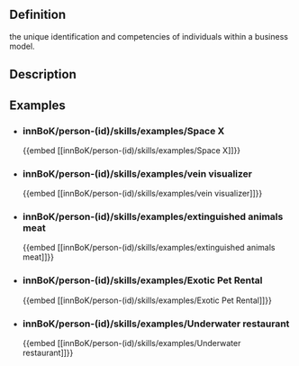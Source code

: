 
## Definition
the unique identification and competencies of individuals within a business model.
## Description
## Examples
- ### innBoK/person-(id)/skills/examples/Space X
	{{embed [[innBoK/person-(id)/skills/examples/Space X]]}}
- ### innBoK/person-(id)/skills/examples/vein visualizer
	{{embed [[innBoK/person-(id)/skills/examples/vein visualizer]]}}
- ### innBoK/person-(id)/skills/examples/extinguished animals meat
	{{embed [[innBoK/person-(id)/skills/examples/extinguished animals meat]]}}
- ### innBoK/person-(id)/skills/examples/Exotic Pet Rental
	{{embed [[innBoK/person-(id)/skills/examples/Exotic Pet Rental]]}}
- ### innBoK/person-(id)/skills/examples/Underwater restaurant
	{{embed [[innBoK/person-(id)/skills/examples/Underwater restaurant]]}}












